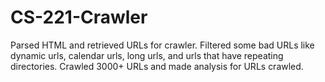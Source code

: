 # CS-221-Crawler
Parsed HTML and retrieved URLs for crawler. Filtered some bad URLs like dynamic urls, calendar urls, long urls, and urls that have repeating directories. Crawled 3000+ URLs and made analysis for URLs crawled.
